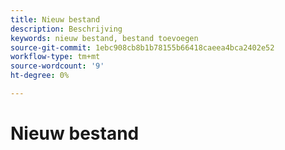 ```yaml
---
title: Nieuw bestand
description: Beschrijving
keywords: nieuw bestand, bestand toevoegen
source-git-commit: 1ebc908cb8b1b78155b66418caeea4bca2402e52
workflow-type: tm+mt
source-wordcount: '9'
ht-degree: 0%

---
```



# Nieuw bestand

